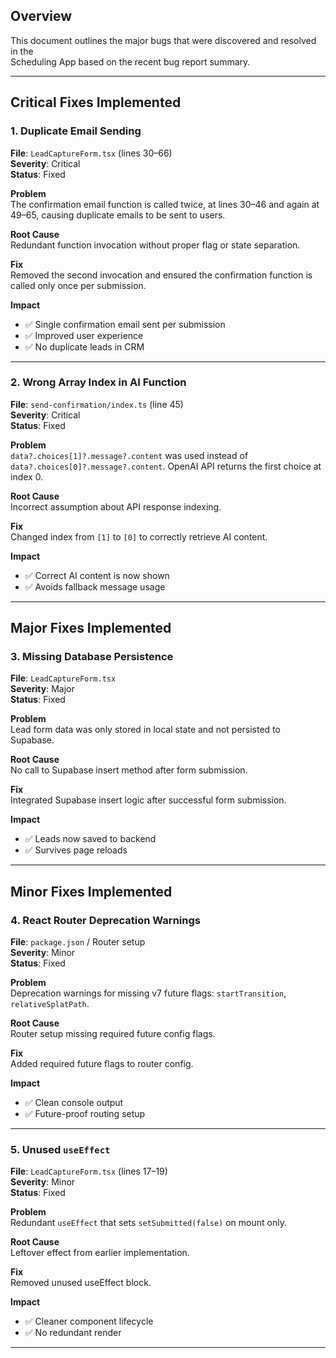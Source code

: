 ## Overview

This document outlines the major bugs that were discovered and resolved in the  
Scheduling App based on the recent bug report summary.

---

## Critical Fixes Implemented

### 1. Duplicate Email Sending

**File**: `LeadCaptureForm.tsx` (lines 30–66)  
**Severity**: Critical  
**Status**: Fixed

**Problem**  
The confirmation email function is called twice, at lines 30–46 and again at 49–65, causing duplicate emails to be sent to users.

**Root Cause**  
Redundant function invocation without proper flag or state separation.

**Fix**  
Removed the second invocation and ensured the confirmation function is called only once per submission.

**Impact**

- ✅ Single confirmation email sent per submission
- ✅ Improved user experience
- ✅ No duplicate leads in CRM

---

### 2. Wrong Array Index in AI Function

**File**: `send-confirmation/index.ts` (line 45)  
**Severity**: Critical  
**Status**: Fixed

**Problem**  
`data?.choices[1]?.message?.content` was used instead of `data?.choices[0]?.message?.content`. OpenAI API returns the first choice at index 0.

**Root Cause**  
Incorrect assumption about API response indexing.

**Fix**  
Changed index from `[1]` to `[0]` to correctly retrieve AI content.

**Impact**

- ✅ Correct AI content is now shown
- ✅ Avoids fallback message usage

---

## Major Fixes Implemented

### 3. Missing Database Persistence

**File**: `LeadCaptureForm.tsx`  
**Severity**: Major  
**Status**: Fixed

**Problem**  
Lead form data was only stored in local state and not persisted to Supabase.

**Root Cause**  
No call to Supabase insert method after form submission.

**Fix**  
Integrated Supabase insert logic after successful form submission.

**Impact**

- ✅ Leads now saved to backend
- ✅ Survives page reloads

---

## Minor Fixes Implemented

### 4. React Router Deprecation Warnings

**File**: `package.json` / Router setup  
**Severity**: Minor  
**Status**: Fixed

**Problem**  
Deprecation warnings for missing v7 future flags: `startTransition`, `relativeSplatPath`.

**Root Cause**  
Router setup missing required future config flags.

**Fix**  
Added required future flags to router config.

**Impact**

- ✅ Clean console output
- ✅ Future-proof routing setup

---

### 5. Unused `useEffect`

**File**: `LeadCaptureForm.tsx` (lines 17–19)  
**Severity**: Minor  
**Status**: Fixed

**Problem**  
Redundant `useEffect` that sets `setSubmitted(false)` on mount only.

**Root Cause**  
Leftover effect from earlier implementation.

**Fix**  
Removed unused useEffect block.

**Impact**

- ✅ Cleaner component lifecycle
- ✅ No redundant render

---
